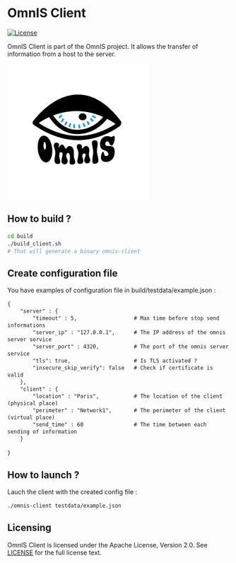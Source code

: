# OmnIS Client

[![License](https://img.shields.io/badge/license-Apache%20license%202.0-blue.svg)](https://github.com/omnis-org/omnis-client/blob/main/LICENSE)

OmnIS Client is part of the OmnIS project. It allows the transfer of information from a host to the server.

![omnis_logo](./omnis_logo.png)



## How to build ?


```bash
cd build
./build_client.sh
# That will generate a binary omnis-client
```



## Create configuration file

You have examples of configuration file in build/testdata/example.json :

```
{
    "server" : {
        "timeout" : 5,                  # Max time before stop send informations
        "server_ip" : "127.0.0.1",      # The IP address of the omnis server service
        "server_port" : 4320,           # The port of the omnis server service
        "tls": true,                    # Is TLS activated ?
        "insecure_skip_verify": false   # Check if certificate is valid
    },
    "client" : {
        "location" : "Paris",           # The location of the client (physical place)
        "perimeter" : "Network1",       # The perimeter of the client (virtual place)
        "send_time" : 60                # The time between each sending of information
    }

}
```

## How to launch ?

Lauch the client with the created config file :

```bash
./omnis-client testdata/example.json
```


## Licensing

OmnIS Client is licensed under the Apache License, Version 2.0. See [LICENSE](https://github.com/omnis-org/omnis-client/blob/main/LICENSE) for the full license text.
